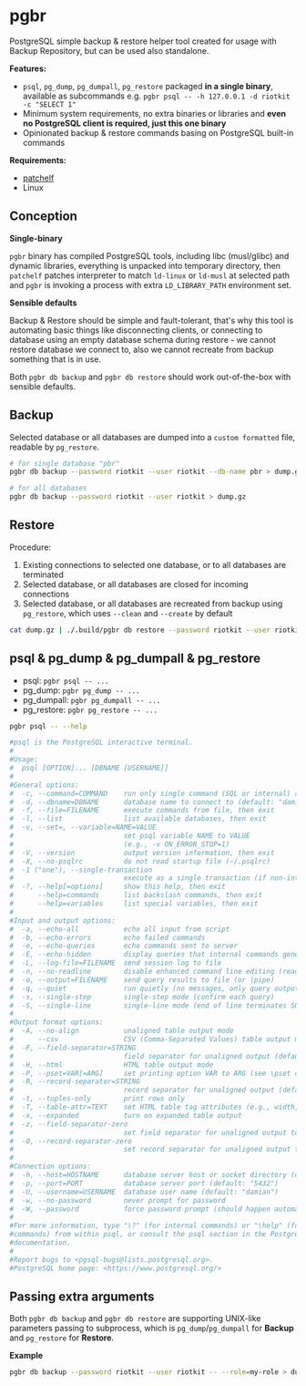 pgbr
====

PostgreSQL simple backup &amp; restore helper tool created for usage with Backup Repository, but can be used also standalone.

**Features:**
- `psql`, `pg_dump`, `pg_dumpall`, `pg_restore` packaged **in a single binary**, available as subcommands e.g. `pgbr psql -- -h 127.0.0.1 -d riotkit -c "SELECT 1"`
- Minimum system requirements, no extra binaries or libraries and **even no PostgreSQL client is required, just this one binary**
- Opinionated backup & restore commands basing on PostgreSQL built-in commands

**Requirements:**
- [patchelf](https://github.com/NixOS/patchelf)
- Linux

Conception
----------

**Single-binary**

`pgbr` binary has compiled PostgreSQL tools, including libc (musl/glibc) and dynamic libraries, everything is unpacked into temporary directory, then `patchelf` patches
interpreter to match `ld-linux` or `ld-musl` at selected path and `pgbr` is invoking a process with extra `LD_LIBRARY_PATH` environment set.

**Sensible defaults**

Backup & Restore should be simple and fault-tolerant, that's why this tool is automating basic things like disconnecting clients, or connecting
to database using an empty database schema during restore - we cannot restore database we connect to, also we cannot recreate from backup something that is in use.

Both `pgbr db backup` and `pgbr db restore` should work out-of-the-box with sensible defaults.

Backup
------

Selected database or all databases are dumped into a `custom formatted` file, readable by `pg_restore`.

```bash
# for single database "pbr"
pgbr db backup --password riotkit --user riotkit --db-name pbr > dump.gz

# for all databases
pgbr db backup --password riotkit --user riotkit > dump.gz
```


Restore
-------

Procedure:
1) Existing connections to selected one database, or to all databases are terminated
2) Selected database, or all databases are closed for incoming connections
3) Selected database, or all databases are recreated from backup using `pg_restore`, which uses `--clean` and `--create` by default

```bash
cat dump.gz | ./.build/pgbr db restore --password riotkit --user riotkit --connection-database=postgres
```

psql & pg_dump & pg_dumpall & pg_restore
----------------------------------------

- psql: `pgbr psql -- ...`
- pg_dump: `pgbr pg_dump -- ...`
- pg_dumpall: `pgbr pg_dumpall -- ...`
- pg_restore: `pgbr pg_restore -- ...`

```bash
pgbr psql -- --help

#psql is the PostgreSQL interactive terminal.
# 
#Usage:
#  psql [OPTION]... [DBNAME [USERNAME]]
# 
#General options:
#  -c, --command=COMMAND    run only single command (SQL or internal) and exit
#  -d, --dbname=DBNAME      database name to connect to (default: "damian")
#  -f, --file=FILENAME      execute commands from file, then exit
#  -l, --list               list available databases, then exit
#  -v, --set=, --variable=NAME=VALUE
#                           set psql variable NAME to VALUE
#                           (e.g., -v ON_ERROR_STOP=1)
#  -V, --version            output version information, then exit
#  -X, --no-psqlrc          do not read startup file (~/.psqlrc)
#  -1 ("one"), --single-transaction
#                           execute as a single transaction (if non-interactive)
#  -?, --help[=options]     show this help, then exit
#      --help=commands      list backslash commands, then exit
#      --help=variables     list special variables, then exit
#
#Input and output options:
#  -a, --echo-all           echo all input from script
#  -b, --echo-errors        echo failed commands
#  -e, --echo-queries       echo commands sent to server
#  -E, --echo-hidden        display queries that internal commands generate
#  -L, --log-file=FILENAME  send session log to file
#  -n, --no-readline        disable enhanced command line editing (readline)
#  -o, --output=FILENAME    send query results to file (or |pipe)
#  -q, --quiet              run quietly (no messages, only query output)
#  -s, --single-step        single-step mode (confirm each query)
#  -S, --single-line        single-line mode (end of line terminates SQL command)
#
#Output format options:
#  -A, --no-align           unaligned table output mode
#      --csv                CSV (Comma-Separated Values) table output mode
#  -F, --field-separator=STRING
#                           field separator for unaligned output (default: "|")
#  -H, --html               HTML table output mode
#  -P, --pset=VAR[=ARG]     set printing option VAR to ARG (see \pset command)
#  -R, --record-separator=STRING
#                           record separator for unaligned output (default: newline)
#  -t, --tuples-only        print rows only
#  -T, --table-attr=TEXT    set HTML table tag attributes (e.g., width, border)
#  -x, --expanded           turn on expanded table output
#  -z, --field-separator-zero
#                           set field separator for unaligned output to zero byte
#  -0, --record-separator-zero
#                           set record separator for unaligned output to zero byte
#
#Connection options:
#  -h, --host=HOSTNAME      database server host or socket directory (default: "local socket")
#  -p, --port=PORT          database server port (default: "5432")
#  -U, --username=USERNAME  database user name (default: "damian")
#  -w, --no-password        never prompt for password
#  -W, --password           force password prompt (should happen automatically)
#
#For more information, type "\?" (for internal commands) or "\help" (for SQL
#commands) from within psql, or consult the psql section in the PostgreSQL
#documentation.
#
#Report bugs to <pgsql-bugs@lists.postgresql.org>.
#PostgreSQL home page: <https://www.postgresql.org/>
```

Passing extra arguments
-----------------------

Both `pgbr db backup` and `pgbr db restore` are supporting UNIX-like parameters passing to subprocess, which is `pg_dump`/`pg_dumpall` for **Backup** and `pg_restore` for **Restore**.

**Example**

```bash
pgbr db backup --password riotkit --user riotkit -- --role=my-role > dump.gz
```
